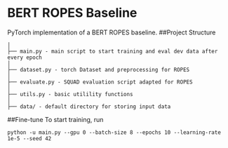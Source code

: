 # BERT ROPES Baseline
PyTorch implementation of a BERT ROPES baseline.
##Project Structure

```pytorch-template/
│
├── main.py - main script to start training and eval dev data after every epoch
│
├── dataset.py - torch Dataset and preprocessing for ROPES
│
├── evaluate.py - SQUAD evaluation script adapted for ROPES
│
├── utils.py - basic utilility functions
│
├── data/ - default directory for storing input data
```
##Fine-tune
To start training, run

`python -u main.py --gpu 0 --batch-size 8 --epochs 10 --learning-rate 1e-5 --seed 42`

